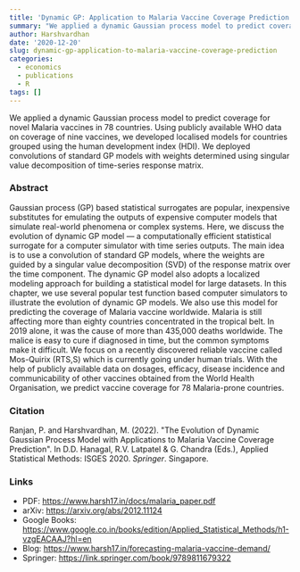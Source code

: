 ```yaml
---
title: 'Dynamic GP: Application to Malaria Vaccine Coverage Prediction'
summary: "We applied a dynamic Gaussian process model to predict coverage for novel Malaria vaccines in 78 countries. Using publicly available WHO data on coverage of nine vaccines, we developed localised models for countries grouped using the human development index (HDI). We deployed convolutions of standard GP models with weights determined using singular value decomposition of time-series response matrix."
author: Harshvardhan
date: '2020-12-20'
slug: dynamic-gp-application-to-malaria-vaccine-coverage-prediction
categories:
  - economics
  - publications
  - R
tags: []
---
```


We applied a dynamic Gaussian process model to predict coverage for novel Malaria vaccines in 78 countries. Using publicly available WHO data on coverage of nine vaccines, we developed localised models for countries grouped using the human development index (HDI). We deployed convolutions of standard GP models with weights determined using singular value decomposition of time-series response matrix.

### Abstract

Gaussian process (GP) based statistical surrogates are popular, inexpensive substitutes for emulating the outputs of expensive computer models that simulate real-world phenomena or complex systems. Here, we discuss the evolution of dynamic GP model — a computationally efficient statistical surrogate for a computer simulator with time series outputs. The main idea is to use a convolution of standard GP models, where the weights are guided by a singular value decomposition (SVD) of the response matrix over the time component. The dynamic GP model also adopts a localized modeling approach for building a statistical model for large datasets. In this chapter, we use several popular test function based computer simulators to illustrate the evolution of dynamic GP models. We also use this model for predicting the coverage of Malaria vaccine worldwide. Malaria is still affecting more than eighty countries concentrated in the tropical belt. In 2019 alone, it was the cause of more than 435,000 deaths worldwide. The malice is easy to cure if diagnosed in time, but the common symptoms make it difficult. We focus on a recently discovered reliable vaccine called Mos-Quirix (RTS,S) which is currently going under human trials. With the help of publicly available data on dosages, efficacy, disease incidence and communicability of other vaccines obtained from the World Health Organisation, we predict vaccine coverage for 78 Malaria-prone countries.

### Citation

Ranjan, P. and Harshvardhan, M. (2022). "The Evolution of Dynamic Gaussian Process Model with
Applications to Malaria Vaccine Coverage Prediction". In D.D. Hanagal, R.V. Latpatel & G. Chandra
(Eds.), Applied Statistical Methods: ISGES 2020. *Springer*. Singapore.

### Links
- PDF: https://www.harsh17.in/docs/malaria_paper.pdf
- arXiv: https://arxiv.org/abs/2012.11124
- Google Books: https://www.google.co.in/books/edition/Applied_Statistical_Methods/h1-vzgEACAAJ?hl=en
- Blog: https://www.harsh17.in/forecasting-malaria-vaccine-demand/
- Springer: https://link.springer.com/book/9789811679322


